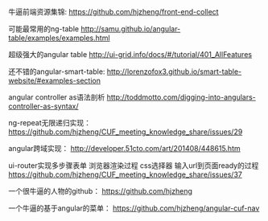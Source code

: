 牛逼前端资源集锦:
https://github.com/hjzheng/front-end-collect


可能最常用的ng-table
http://samu.github.io/angular-table/examples/examples.html


超级强大的angular table
http://ui-grid.info/docs/#/tutorial/401_AllFeatures

还不错的angular-smart-table:
http://lorenzofox3.github.io/smart-table-website/#examples-section

angular controller as语法剖析
http://toddmotto.com/digging-into-angulars-controller-as-syntax/

ng-repeat无限递归实现：
https://github.com/hjzheng/CUF_meeting_knowledge_share/issues/29


angular跨域实现：
http://developer.51cto.com/art/201408/448615.htm


ui-router实现多步骤表单
浏览器渲染过程
css选择器
输入url到页面ready的过程
https://github.com/hjzheng/CUF_meeting_knowledge_share/issues/37


一个很牛逼的人物的github：
https://github.com/hjzheng


一个牛逼的基于angular的菜单：
https://github.com/hjzheng/angular-cuf-nav
